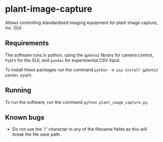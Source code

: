# plant-image-capture
Allows controlling standardised imaging equipment for plant image capture, inc. GUI.

## Requirements
The software runs in python, using the `gphoto2` library for camera control, `PyQt5` for the GUI, and `pandas` for experimental CSV input.

To install these packages run the command ```python -m pip install gphoto2 pandas pyqt5```.

## Running
To run the software, run the command ```python plant_image_capture.py```.

## Known bugs
* Do not use the '/' character in any of the filename fields as this will break the file save path.
